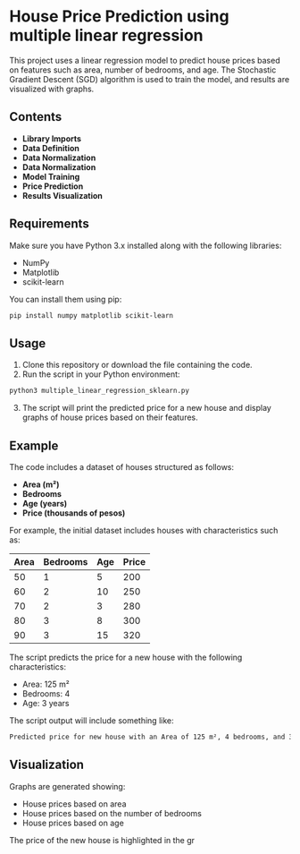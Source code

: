 # House Price Prediction using multiple linear regression

 This project uses a linear regression model to predict house prices based on features such as area, number of bedrooms, and age. The Stochastic Gradient Descent (SGD) algorithm is used to train the model, and results are visualized with graphs.

 ## Contents
- **Library Imports**
- **Data Definition**
- **Data Normalization**
- **Data Normalization** 
- **Model Training** 
- **Price Prediction** 
- **Results Visualization**  
## Requirements  
Make sure you have Python 3.x installed along with the following libraries:  
- NumPy 
- Matplotlib 
- scikit-learn  

You can install them using pip:
```bash 
pip install numpy matplotlib scikit-learn
```


## Usage

1.  Clone this repository or download the file containing the code.
2.  Run the script in your Python environment:

```bash 
python3 multiple_linear_regression_sklearn.py
```

3.  The script will print the predicted price for a new house and display graphs of house prices based on their features.

## Example

The code includes a dataset of houses structured as follows:

-   **Area (m²)**
-   **Bedrooms**
-   **Age (years)**
-   **Price (thousands of pesos)**

For example, the initial dataset includes houses with characteristics such as:


| Area | Bedrooms | Age | Price | 
|------|----------|-----|-------| 
| 50   | 1        | 5   | 200   | 
| 60   | 2        | 10  | 250   | 
| 70   | 2        | 3   | 280   | 
| 80   | 3        | 8   | 300   | 
| 90   | 3        | 15  | 320   |

The script predicts the price for a new house with the following characteristics:

-   Area: 125 m²
-   Bedrooms: 4
-   Age: 3 years

The script output will include something like:

```bash 
Predicted price for new house with an Area of 125 m², 4 bedrooms, and 3 years is: 225,000.00 mxn
```



## Visualization

Graphs are generated showing:

-   House prices based on area
-   House prices based on the number of bedrooms
-   House prices based on age

The price of the new house is highlighted in the gr